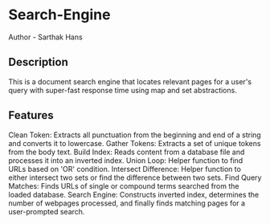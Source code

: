 # Search-Engine
Author - Sarthak Hans

## Description
This is a document search engine that locates relevant pages for a user's query with super-fast response time using map and set abstractions.

## Features
Clean Token: Extracts all punctuation from the beginning and end of a string and converts it to lowercase.
Gather Tokens: Extracts a set of unique tokens from the body text.
Build Index: Reads content from a database file and processes it into an inverted index.
Union Loop: Helper function to find URLs based on 'OR' condition.
Intersect Difference: Helper function to either intersect two sets or find the difference between two sets.
Find Query Matches: Finds URLs of single or compound terms searched from the loaded database.
Search Engine: Constructs inverted index, determines the number of webpages processed, and finally finds matching pages for a user-prompted search.
